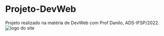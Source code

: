 # Projeto-DevWeb
Projeto realizado na matéria de DevWeb com Prof Danilo, ADS-IFSP/2022.
<img align="center"> ![logo do site](https://user-images.githubusercontent.com/89134725/204809292-70372297-0463-41f0-bbed-8c7a7f85468d.png) </img>

